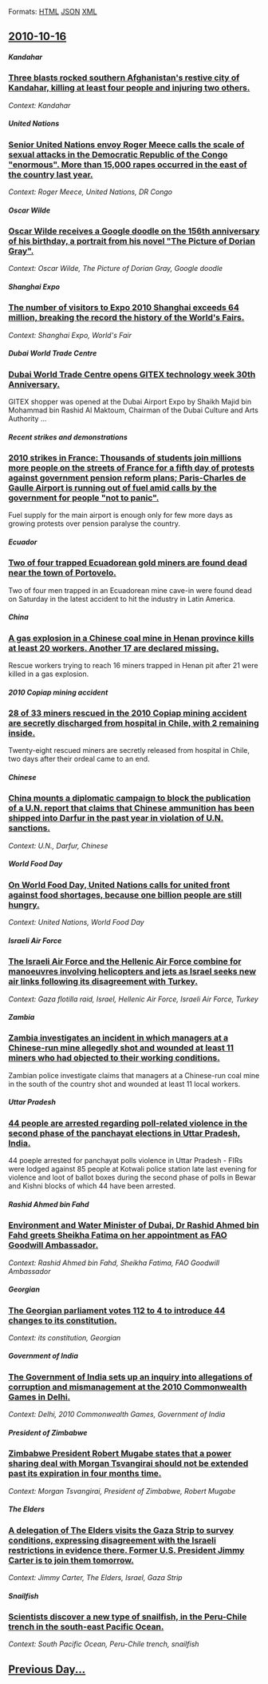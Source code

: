 
Formats: [HTML](2010/10/16/index.html)  [JSON](2010/10/16/index.json)  [XML](2010/10/16/index.xml)  

## [2010-10-16](/news/2010/10/16/index.md)

##### Kandahar
### [Three blasts rocked southern Afghanistan's restive city of Kandahar, killing at least four people and injuring two others. ](/news/2010/10/16/three-blasts-rocked-southern-afghanistan-s-restive-city-of-kandahar-killing-at-least-four-people-and-injuring-two-others.md)
_Context: Kandahar_

##### United Nations
### [Senior United Nations envoy Roger Meece calls the scale of sexual attacks in the Democratic Republic of the Congo "enormous". More than 15,000 rapes occurred in the east of the country last year. ](/news/2010/10/16/senior-united-nations-envoy-roger-meece-calls-the-scale-of-sexual-attacks-in-the-democratic-republic-of-the-congo-enormous-more-than-15-0.md)
_Context: Roger Meece, United Nations, DR Congo_

##### Oscar Wilde
### [Oscar Wilde receives a Google doodle on the 156th anniversary of his birthday, a portrait from his novel "The Picture of Dorian Gray". ](/news/2010/10/16/oscar-wilde-receives-a-google-doodle-on-the-156th-anniversary-of-his-birthday-a-portrait-from-his-novel-the-picture-of-dorian-gray.md)
_Context: Oscar Wilde, The Picture of Dorian Gray, Google doodle_

##### Shanghai Expo
### [The number of visitors to Expo 2010 Shanghai exceeds 64 million, breaking the record the history of the World's Fairs. ](/news/2010/10/16/the-number-of-visitors-to-expo-2010-shanghai-exceeds-64-million-breaking-the-record-the-history-of-the-world-s-fairs.md)
_Context: Shanghai Expo, World's Fair_

##### Dubai World Trade Centre
### [Dubai World Trade Centre opens GITEX technology week 30th Anniversary. ](/news/2010/10/16/dubai-world-trade-centre-opens-gitex-technology-week-30th-anniversary.md)
GITEX shopper was opened at the Dubai Airport Expo by Shaikh Majid bin Mohammad bin Rashid Al Maktoum, Chairman of the Dubai Culture and Arts Authority ...

##### Recent strikes and demonstrations
### [2010 strikes in France: Thousands of students join millions more people on the streets of France for a fifth day of protests against government pension reform plans; Paris-Charles de Gaulle Airport is running out of fuel amid calls by the government for people "not to panic". ](/news/2010/10/16/2010-strikes-in-france-thousands-of-students-join-millions-more-people-on-the-streets-of-france-for-a-fifth-day-of-protests-against-governm.md)
Fuel supply for the main airport is enough only for few more days as growing protests over pension paralyse the country.

##### Ecuador
### [Two of four trapped Ecuadorean gold miners are found dead near the town of Portovelo. ](/news/2010/10/16/two-of-four-trapped-ecuadorean-gold-miners-are-found-dead-near-the-town-of-portovelo.md)
Two of four men trapped in an Ecuadorean mine cave-in were found dead on Saturday in the latest accident to hit the industry in Latin America.

##### China
### [A gas explosion in a Chinese coal mine in Henan province kills at least 20 workers. Another 17 are declared missing. ](/news/2010/10/16/a-gas-explosion-in-a-chinese-coal-mine-in-henan-province-kills-at-least-20-workers-another-17-are-declared-missing.md)
Rescue workers trying to reach 16 miners trapped in Henan pit after 21 were killed in a gas explosion.

##### 2010 Copiap mining accident
### [28 of 33 miners rescued in the 2010 Copiap mining accident are secretly discharged from hospital in Chile, with 2 remaining inside. ](/news/2010/10/16/28-of-33-miners-rescued-in-the-2010-copiapo-mining-accident-are-secretly-discharged-from-hospital-in-chile-with-2-remaining-inside.md)
Twenty-eight rescued miners are secretly released from hospital in Chile, two days after their ordeal came to an end.

##### Chinese
### [China mounts a diplomatic campaign to block the publication of a U.N. report that claims that Chinese ammunition has been shipped into Darfur in the past year in violation of U.N. sanctions. ](/news/2010/10/16/china-mounts-a-diplomatic-campaign-to-block-the-publication-of-a-u-n-report-that-claims-that-chinese-ammunition-has-been-shipped-into-darfu.md)
_Context: U.N., Darfur, Chinese_

##### World Food Day
### [On World Food Day, United Nations calls for united front against food shortages, because one billion people are still hungry. ](/news/2010/10/16/on-world-food-day-united-nations-calls-for-united-front-against-food-shortages-because-one-billion-people-are-still-hungry.md)
_Context: United Nations, World Food Day_

##### Israeli Air Force
### [The Israeli Air Force and the Hellenic Air Force combine for manoeuvres involving helicopters and jets as Israel seeks new air links following its disagreement with Turkey. ](/news/2010/10/16/the-israeli-air-force-and-the-hellenic-air-force-combine-for-manoeuvres-involving-helicopters-and-jets-as-israel-seeks-new-air-links-followi.md)
_Context: Gaza flotilla raid, Israel, Hellenic Air Force, Israeli Air Force, Turkey_

##### Zambia
### [Zambia investigates an incident in which managers at a Chinese-run mine allegedly shot and wounded at least 11 miners who had objected to their working conditions. ](/news/2010/10/16/zambia-investigates-an-incident-in-which-managers-at-a-chinese-run-mine-allegedly-shot-and-wounded-at-least-11-miners-who-had-objected-to-th.md)
Zambian police investigate claims that managers at a Chinese-run coal mine in the south of the country shot and wounded at least 11 local workers.

##### Uttar Pradesh
### [44 people are arrested regarding poll-related violence in the second phase of the panchayat elections in Uttar Pradesh, India. ](/news/2010/10/16/44-people-are-arrested-regarding-poll-related-violence-in-the-second-phase-of-the-panchayat-elections-in-uttar-pradesh-india.md)
44 poeple arrested for panchayat polls violence in Uttar Pradesh - FIRs were lodged against 85 people at Kotwali police station late last evening for violence and loot of ballot boxes during the second phase of polls in Bewar and Kishni blocks of which 44 have been arrested.

##### Rashid Ahmed bin Fahd
### [Environment and Water Minister of Dubai, Dr Rashid Ahmed bin Fahd greets Sheikha Fatima on her appointment as FAO Goodwill Ambassador. ](/news/2010/10/16/environment-and-water-minister-of-dubai-dr-rashid-ahmed-bin-fahd-greets-sheikha-fatima-on-her-appointment-as-fao-goodwill-ambassador.md)
_Context: Rashid Ahmed bin Fahd, Sheikha Fatima, FAO Goodwill Ambassador_

#####  Georgian
### [The Georgian parliament votes 112 to 4 to introduce 44 changes to its constitution. ](/news/2010/10/16/the-georgian-parliament-votes-112-to-4-to-introduce-44-changes-to-its-constitution.md)
_Context: its constitution,  Georgian_

##### Government of India
### [The Government of India sets up an inquiry into allegations of corruption and mismanagement at the 2010 Commonwealth Games in Delhi. ](/news/2010/10/16/the-government-of-india-sets-up-an-inquiry-into-allegations-of-corruption-and-mismanagement-at-the-2010-commonwealth-games-in-delhi.md)
_Context: Delhi, 2010 Commonwealth Games, Government of India_

##### President of Zimbabwe
### [Zimbabwe President Robert Mugabe states that a power sharing deal with Morgan Tsvangirai should not be extended past its expiration in four months time. ](/news/2010/10/16/zimbabwe-president-robert-mugabe-states-that-a-power-sharing-deal-with-morgan-tsvangirai-should-not-be-extended-past-its-expiration-in-four.md)
_Context: Morgan Tsvangirai, President of Zimbabwe, Robert Mugabe_

##### The Elders
### [A delegation of The Elders visits the Gaza Strip to survey conditions, expressing disagreement with the Israeli restrictions in evidence there. Former U.S. President Jimmy Carter is to join them tomorrow. ](/news/2010/10/16/a-delegation-of-the-elders-visits-the-gaza-strip-to-survey-conditions-expressing-disagreement-with-the-israeli-restrictions-in-evidence-the.md)
_Context: Jimmy Carter, The Elders, Israel, Gaza Strip_

##### Snailfish
### [Scientists discover a new type of snailfish, in the Peru-Chile trench in the south-east Pacific Ocean. ](/news/2010/10/16/scientists-discover-a-new-type-of-snailfish-in-the-peru-chile-trench-in-the-south-east-pacific-ocean.md)
_Context: South Pacific Ocean, Peru-Chile trench, snailfish_

## [Previous Day...](/news/2010/10/15/index.md)

